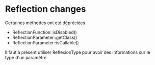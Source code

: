 # Reflection changes

Certaines méthodes ont eté dépréciées
 - ReflectionFunction::isDisabled()
 - ReflectionParameter::getClass()
 - ReflectionParameter::isCallable()

Il faut à présent utiliser ReflexionType pour avoir des 
informations sur le type d'un paramètre
